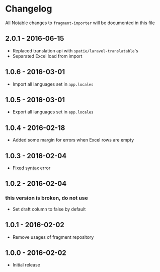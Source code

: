# Changelog

All Notable changes to `fragment-importer` will be documented in this file

## 2.0.1 - 2016-06-15

- Replaced translation api with `spatie/laravel-translatable`'s
- Separated Excel load from import

## 1.0.6 - 2016-03-01

- Import all languages set in `app.locales`

## 1.0.5 - 2016-03-01

- Export all languages set in `app.locales`

## 1.0.4 - 2016-02-18

- Added some margin for errors when Excel rows are empty


## 1.0.3 - 2016-02-04

- Fixed syntax error

## 1.0.2 - 2016-02-04

### this version is broken, do not use

- Set draft column to false by default

## 1.0.1 - 2016-02-02

- Remove usages of fragment repository

## 1.0.0 - 2016-02-02

- Initial release

